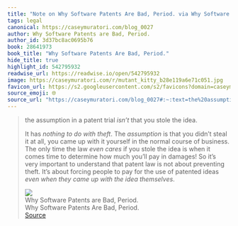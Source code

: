 ```yaml
---
title: "Note on Why Software Patents Are Bad, Period. via Why Software Patents are Bad, Period."
tags: legal
canonical: https://caseymuratori.com/blog_0027
author: Why Software Patents are Bad, Period.
author_id: 3d37bc8ac0695b76
book: 28641973
book_title: "Why Software Patents Are Bad, Period."
hide_title: true
highlight_id: 542795932
readwise_url: https://readwise.io/open/542795932
image: https://caseymuratori.com/r/mutant_kitty_b28e119a6e71c051.jpg
favicon_url: https://s2.googleusercontent.com/s2/favicons?domain=caseymuratori.com
source_emoji: 🌐
source_url: "https://caseymuratori.com/blog_0027#:~:text=the%20assumption%20in,the%20idea%20themselves*."
---
```


> the assumption in a patent trial *isn’t* that you stole the idea.
> 
> It has *nothing to do with theft*. The *assumption* is that you didn’t steal it at all, you came up with it yourself in the normal course of business. The only time the law *even cares* if you stole the idea is when it comes time to determine how much you’ll pay in damages! So it’s very important to understand that patent law is not about preventing theft. It’s about forcing people to pay for the use of patented ideas *even when they came up with the idea themselves*.
> <div class="quoteback-footer"><div class="quoteback-avatar"><img class="mini-favicon" src="https://s2.googleusercontent.com/s2/favicons?domain=caseymuratori.com"></div><div class="quoteback-metadata"><div class="metadata-inner"><span style="display:none">FROM:</span><div aria-label="Why Software Patents are Bad, Period." class="quoteback-author"> Why Software Patents are Bad, Period.</div><div aria-label="Why Software Patents Are Bad, Period." class="quoteback-title"> Why Software Patents Are Bad, Period.</div></div></div><div class="quoteback-backlink"><a target="_blank" aria-label="go to the full text of this quotation" rel="noopener" href="https://caseymuratori.com/blog_0027#:~:text=the%20assumption%20in,the%20idea%20themselves*." class="quoteback-arrow"> Source</a></div></div>